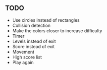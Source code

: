 
## TODO

* Use circles instead of rectangles
* Collision detection
* Make the colors closer to increase difficulty
* Timer
* Levels instead of exit
* Score instead of exit
* Movement
* High score list
* Play again